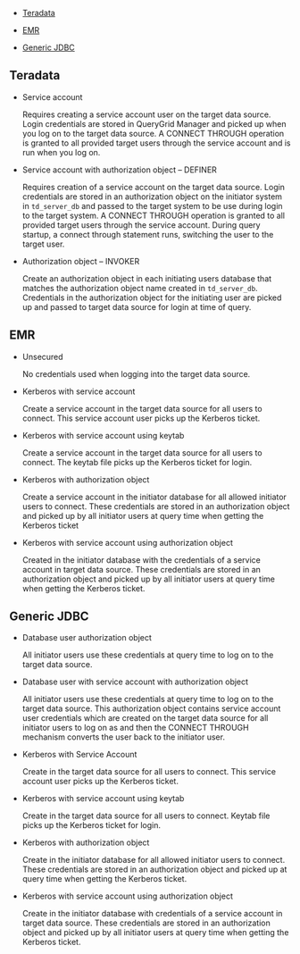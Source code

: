 -   [Teradata](\#Teradata)


-   [EMR](\#EMR)


-   [Generic JDBC](\#GenericJDBC)


## Teradata


-   Service account

    Requires creating a service account user on the target data source. Login credentials are stored in QueryGrid Manager and picked up when you log on to the target data source. A CONNECT THROUGH operation is granted to all provided target users through the service account and is run when you log on.


-   Service account with authorization object – DEFINER

    Requires creation of a service account on the target data source. Login credentials are stored in an authorization object on the initiator system in `td_server_db` and passed to the target system to be use during login to the target system. A CONNECT THROUGH operation is granted to all provided target users through the service account. During query startup, a connect through statement runs, switching the user to the target user.


-   Authorization object – INVOKER

    Create an authorization object in each initiating users database that matches the authorization object name created in `td_server_db`. Credentials in the authorization object for the initiating user are picked up and passed to target data source for login at time of query.


## EMR


-   Unsecured

    No credentials used when logging into the target data source.


-   Kerberos with service account

    Create a service account in the target data source for all users to connect. This service account user picks up the Kerberos ticket.


-   Kerberos with service account using keytab

    Create a service account in the target data source for all users to connect. The keytab file picks up the Kerberos ticket for login.


-   Kerberos with authorization object

    Create a service account in the initiator database for all allowed initiator users to connect. These credentials are stored in an authorization object and picked up by all initiator users at query time when getting the Kerberos ticket


-   Kerberos with service account using authorization object

    Created in the initiator database with the credentials of a service account in target data source. These credentials are stored in an authorization object and picked up by all initiator users at query time when getting the Kerberos ticket.


## Generic JDBC


-   Database user authorization object

    All initiator users use these credentials at query time to log on to the target data source.


-   Database user with service account with authorization object

    All initiator users use these credentials at query time to log on to the target data source. This authorization object contains service account user credentials which are created on the target data source for all initiator users to log on as and then the CONNECT THROUGH mechanism converts the user back to the initiator user.


-   Kerberos with Service Account

    Create in the target data source for all users to connect. This service account user picks up the Kerberos ticket.


-   Kerberos with service account using keytab

    Create in the target data source for all users to connect. Keytab file picks up the Kerberos ticket for login.


-   Kerberos with authorization object

    Create in the initiator database for all allowed initiator users to connect. These credentials are stored in an authorization object and picked up at query time when getting the Kerberos ticket.


-   Kerberos with service account using authorization object

    Create in the initiator database with credentials of a service account in target data source. These credentials are stored in an authorization object and picked up by all initiator users at query time when getting the Kerberos ticket.


